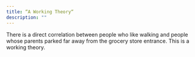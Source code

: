 ```yaml
---
title: “A Working Theory“
description: ""
---
```

There is a direct correlation between people who like walking and people whose parents parked far away from the grocery store entrance. This is a working theory.
